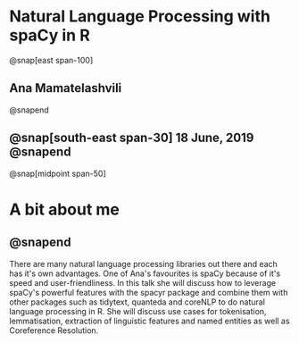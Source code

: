 
# Natural Language Processing with spaCy in R
@snap[east span-100]
## Ana Mamatelashvili 
@snapend

@snap[south-east span-30]
18 June, 2019
@snapend
---
@snap[midpoint span-50]
# A bit about me 
@snapend
---


There are many natural language processing libraries out there and each has it's own advantages. One of Ana's favourites is spaCy because of it's speed and user-friendliness. In this talk she will discuss how to leverage spaCy's powerful features with the spacyr package and combine them with other packages such as tidytext, quanteda and coreNLP to do natural language processing in R. She will discuss use cases for tokenisation, lemmatisation, extraction of linguistic features and named entities as well as Coreference Resolution.
